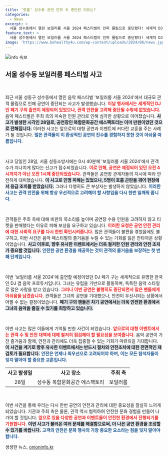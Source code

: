 ```yaml
---
title: ‘핫플’ 성수동 공연 인파 속 중단된 이유는?
categories:
  - News
excerpt: >
  서울 성수동에서 열린 보일러룸 서울 2024 페스티벌이 인파 몰림으로 중단됐다! 세계적 DJ 페기 구의 공연이 무산된 가운데, 관객들의 불만과 안전 문제는 갈수록 커지고 있다. 클릭하면 더 자세한 이야기를 확인하세요!
feature_text: >
  서울 성수동에서 열린 보일러룸 서울 2024 페스티벌이 인파 몰림으로 중단됐다! 세계적 DJ 페기 구의 공연이 무산된 가운데, 관객들의 불만과 안전 문제는 갈수록 커지고 있다. 클릭하면 더 자세한 이야기를 확인하세요!
image: 'https://www.behealthy4u.com/wp-content/uploads/2024/06/news.jpg'
---
```


<p><img src="https://www.behealthy4u.com/wp-content/uploads/2024/06/news.jpg" alt="info 속보" /></p>

<h2 data-ke-size="size26">서울 성수동 보일러룸 페스티벌 사고</h2>

<p data-ke-size="size16">&nbsp;</p>

<p>최근 서울 성동구 성수동에서 열린 음악 페스티벌 '보일러룸 서울 2024'에서 대규모 관객 몰림으로 인해 공연이 중단되는 사고가 발생했습니다. <b><span style="color: #ee2323;">이날 행사에서는 세계적인 DJ인 페기 구의 출연이 예정되어 있었으나, 관객 안전을 고려해 중단될 수밖에 없었습니다.</span></b> 음악 페스티벌은 주최 측의 미숙한 인원 관리로 인해 심각한 상황으로 이어졌습니다. <b><span style="background-color: #21538527;">사고가 발생한 시각인 28일로, 공연장인 복합문화공간 에스팩토리는 이미 만원이었던 것으로 전해집니다.</span></b> 이러한 사고는 앞으로의 대형 공연과 이벤트에 커다란 교훈을 주는 사례가 될 것입니다. <b><span style="color: #1a5490;">많은 관객들이 이 환상적인 공연의 진수를 경험하지 못한 것이 아쉬울 따름입니다.</span></b></p>

<p data-ke-size="size16">&nbsp;</p>

<p>사고 당일인 28일, 서울 성동소방서에는 0시 40분께 '보일러룸 서울 2024'에서 관객 수가 지나치게 많다는 신고가 접수되었습니다. <b><span style="color: #ee2323;">이로 인해, 공연은 예정되어 있던 오전 4시까지가 아닌 오전 1시께 중단되었습니다.</span></b> 관객들은 공연장 관계자들의 지시에 따라 안전하게 대피했습니다. <b><span style="background-color: #21538527;">이 사고로 인명 피해는 있었으나, 5명이 호흡 곤란을 겪어 현장에서 응급 조치를 받았습니다.</span></b> 그러나 다행히도 큰 부상자는 발생하지 않았습니다. <b><span style="color: #1a5490;">이러한 사고는 관객 안전을 위해 항상 우선적으로 고려해야 할 사항임을 다시 한번 일깨워 줍니다.</span></b></p>

<p data-ke-size="size16">&nbsp;</p>

<p>관객들은 주최 측에 대해 비판의 목소리를 높이며 공연장 수용 인원을 고려하지 않고 티켓을 판매했다는 이유로 피해 보상을 요구하고 있습니다. <b><span style="color: #ee2323;">이러한 요청은 공연 안전 관리에 대한 사회적 요구를 다시 한번 확인시켜줍니다.</span></b> 많은 관객들이 불편을 겪었음에도 불구하고, 이번 사건은 음악 페스티벌의 즐거움을 누릴 수 있는 기회를 잃은 안타까운 상황이었습니다. <b><span style="background-color: #21538527;">사고 이후로, 향후 유사한 이벤트에서는 더욱 철저한 인원 관리와 안전 조치가 중요할 것입니다.</span></b> <b><span style="color: #1a5490;">안전한 공연 환경을 제공하는 것이 관객의 즐거움을 보장하는 첫 번째 단계입니다.</span></b></p>

<p data-ke-size="size16">&nbsp;</p>

<p>이번 '보일러룸 서울 2024'에 출연할 예정이었던 DJ 페기 구는 세계적으로 유명한 한국인 DJ 겸 음악 프로듀서입니다. 그녀는 유럽을 기반으로 활동하며, 독특한 음악 스타일로 많은 사랑을 받고 있습니다. <b><span style="color: #ee2323;">그러나 이번 공연은 불행히도 중단되면서 많은 팬들에게 아쉬움을 남겼습니다.</span></b> 관객들은 그녀의 공연을 기대했으나, 안전이 우선시되는 상황에서 어쩔 수 없는 결정이었습니다. <b><span style="background-color: #21538527;">페기 구의 팬들은 차기 공연에서는 더욱 안전한 환경에서 그녀의 음악을 즐길 수 있기를 희망하고 있습니다.</span></b></p>

<p data-ke-size="size16">&nbsp;</p>

<p>이번 사고는 많은 이들에게 기억될 만한 사건이 되었습니다. <b><span style="color: #ee2323;">앞으로의 대형 이벤트에서는 관객 수 및 안전 대책에 대해 철저히 점검해야 할 필요성을 보여줍니다.</span></b> 음악 공연이 가진 즐거움과 함께, 안전과 관리에도 더욱 집중할 수 있는 기회가 마련되길 기대합니다. <b><span style="background-color: #21538527;">이 사건을 계기로 향후 유사한 이벤트에서는 반드시 절차와 안전조치에 대한 전면적인 재검토가 필요합니다.</span></b> <b><span style="color: #1a5490;">안전은 언제나 최우선으로 고려되어야 하며, 이는 모든 참석자들이 잊지 말아야 할 중요한 교훈입니다.</span></b></p>

<table>
    <tr>
        <td style="text-align: center; height: 17px;"><b>사고 발생일</b></td>
        <td style="text-align: center; height: 17px;"><b>사고 장소</b></td>
        <td style="text-align: center; height: 17px;"><b>주최 측</b></td>
    </tr>
    <tr>
        <td style="text-align: center; height: 17px;">28일</td>
        <td style="text-align: center; height: 17px;">성수동 복합문화공간 에스팩토리</td>
        <td style="text-align: center; height: 17px;">보일러룸</td>
    </tr>
</table>

<p data-ke-size="size16">&nbsp;</p>

<p>이번 사건을 통해 우리는 다시 한번 공연의 안전과 관리에 대한 중요성을 절실히 느끼게 되었습니다. 기관과 주최 측은 물론, 관객 역시 협력하여 안전한 문화 경험을 만들어 나가야 할 것입니다. <b><span style="color: #ee2323;">앞으로 있을 다양한 공연과 이벤트들이 안전한 환경에서 진행되기를 기원합니다.</span></b> <b><span style="background-color: #21538527;">이번 사고가 불러온 여러 문제를 해결함으로써, 더 나은 공연 환경을 조성할 수 있기를 바랍니다.</span></b> <b><span style="color: #1a5490;">고객의 안전은 문화 행사의 가장 중요한 요소라는 점을 잊지 말아야 합니다.</span></b></p>
생생한 뉴스, <a href="https://onioninfo.kr" rel="dofollow">onioninfo.kr</a>



